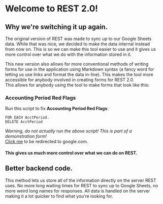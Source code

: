 # Welcome to REST 2.0!  
## Why we're switching it up again.  
The original version of REST was made to sync up to our Google Sheets data.
While that was nice, we decided to make the data internal instead from now on.
This is so we can make this tool easier to use and it gives us more control
over what we do with the information stored in it.  

This new version also allows for more conventional methods of writing forms
for use in the application using Markdown syntax (a fancy word for letting
us use links and format the data in-line). This makes the tool more accessible
for anybody involved in creating forms for REST 2.0.  
This allows for anybody using the tool to make forms that look like this:  

### Accounting Period Red Flags  
Run this script to fix **Accounting Period Red Flags**:
```progress
FOR EACH AcctPeriod.
DELETE AcctPeriod
```
*Warning, do not actually run the above script! This is part of a demonstration
form!*   
[Click me](https://google.com) to be redirected to google.com.   

#### This gives us much more control over what we can do on REST.   
## Better backend code.   
This method lets us store all of the information directly on the server REST
uses. No more long waiting times for REST to sync up to Google Sheets, no more
weird long names for responses. All data is handled on the server making it
a lot quicker to find what you're looking for.